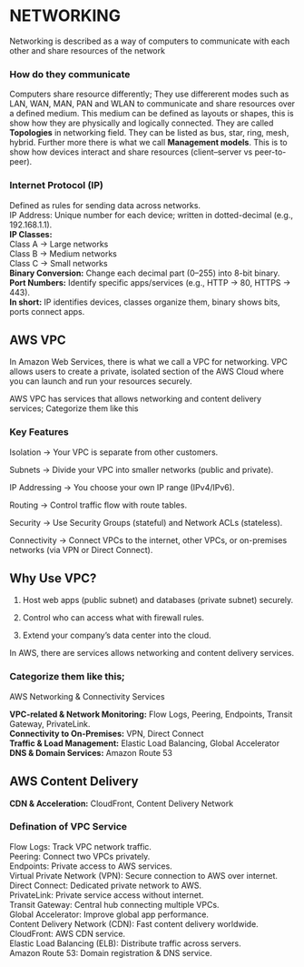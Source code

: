 # NETWORKING
Networking is described as a way of computers to communicate with each other and share resources of the network
### How do they communicate
Computers share resource differently; They use differerent modes such as LAN, WAN, MAN, PAN and WLAN to communicate and share resources over a defined medium. This medium can be defined as layouts or shapes, this is show how they are physically and logically connected. They are called **Topologies** in networking field. They can be listed as bus, star, ring, mesh, hybrid. Further more there is what we call **Management models**. This is to show how devices interact and share resources (client–server vs peer-to-peer).

### Internet Protocol (IP)
Defined as rules for sending data across networks.<br>
IP Address: Unique number for each device; written in dotted-decimal (e.g., 192.168.1.1).<br>
**IP Classes:**<br>
Class A → Large networks <br>
Class B → Medium networks<br>
Class C → Small networks<br>
**Binary Conversion:** Change each decimal part (0–255) into 8-bit binary.<br>
**Port Numbers:** Identify specific apps/services (e.g., HTTP → 80, HTTPS → 443).<br>
**In short:** IP identifies devices, classes organize them, binary shows bits, ports connect apps.

## AWS VPC
In Amazon Web Services, there is what we call a VPC for networking. VPC allows users to create a private, isolated section of the AWS Cloud where you can launch and run your resources securely.

AWS VPC has services that allows networking and content delivery services; 
Categorize them like this


### Key Features

Isolation → Your VPC is separate from other customers. <br>

Subnets → Divide your VPC into smaller networks (public and private).

IP Addressing → You choose your own IP range (IPv4/IPv6).

Routing → Control traffic flow with route tables.

Security → Use Security Groups (stateful) and Network ACLs (stateless).

Connectivity → Connect VPCs to the internet, other VPCs, or on-premises networks (via VPN or Direct Connect).

## Why Use VPC?

1. Host web apps (public subnet) and databases (private subnet) securely.

2. Control who can access what with firewall rules.

3. Extend your company’s data center into the cloud.

In AWS, there are services allows networking and content delivery services. <br>

### **Categorize them like this;**
AWS Networking & Connectivity Services

**VPC-related & Network Monitoring:** Flow Logs, Peering, Endpoints, Transit Gateway, PrivateLink.<br>
**Connectivity to On-Premises:** VPN, Direct Connect <br>
**Traffic & Load Management:** Elastic Load Balancing, Global Accelerator <br>
**DNS & Domain Services:** Amazon Route 53 <br>

## AWS Content Delivery

**CDN & Acceleration:** CloudFront, Content Delivery Network

### Defination of VPC Service

Flow Logs: Track VPC network traffic. <br>
Peering: Connect two VPCs privately. <br>
Endpoints: Private access to AWS services. <br>
Virtual Private Network (VPN): Secure connection to AWS over internet. <br>
Direct Connect: Dedicated private network to AWS. <br>
PrivateLink: Private service access without internet. <br>
Transit Gateway: Central hub connecting multiple VPCs. <br>
Global Accelerator: Improve global app performance. <br>
Content Delivery Network (CDN): Fast content delivery worldwide. <br>
CloudFront: AWS CDN service. <br>
Elastic Load Balancing (ELB): Distribute traffic across servers. <br>
Amazon Route 53: Domain registration & DNS service. <br>
